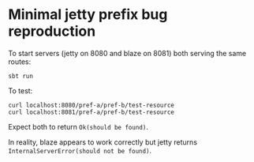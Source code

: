 # Minimal jetty prefix bug reproduction

To start servers (jetty on 8080 and blaze on 8081) both serving the same routes:
```
sbt run
```

To test:
```
curl localhost:8080/pref-a/pref-b/test-resource
curl localhost:8081/pref-a/pref-b/test-resource
```

Expect both to return `Ok(should be found)`.

In reality, blaze appears to work correctly but jetty returns `InternalServerError(should not be found)`.
